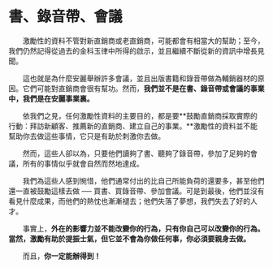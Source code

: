 # 書、錄音帶、會議

  激勵性的資料不管對新直銷商或老直銷商，可能都會有相當大的幫助；至今，我們仍然記得從過去的金科玉律中所得的啟示，並且繼續不斷從新的資訊中增長見聞。

  這也就是為什麼安麗舉辦許多會議，並且出版書籍和錄音帶做為輔銷器材的原因。它們可能對直銷商會很有幫功。然而，**我們並不是在書、錄音帶或會議的事業中，我們是在安麗事業裏。**

  依我們之見，任何激勵性資料的主要目的，都是要**鼓勵直銷商採取實際的行動：拜訪新顧客、推薦新的直銷商、建立自己的事業。**激勵性的資料並不能幫助你去做這些事情，它只是有助於刺激你去做。

  然而，這些人卻以為，只要他們讀夠了書、聽夠了錄音帶，參加了足夠的會議，所有的事情似乎就會自然而然地達成。

  我們為這些人感到惋惜，他們通常付出的比自己所能負荷的還要多，甚至他們還一直被鼓勵這樣去做 ── 買書、買錄音帶、參加會議。可是到最後，他們並沒有看見什麼成果，而他們的熱忱也漸漸褪去；他們失落了夢想，我們失去了好的人才。

  事實上，**外在的影響力並不能改變你的行為，只有你自己可以改變你的行為。當然，激勵有助於提振士氣，但它並不會為你做任何事，你必須要親身去做。**

  而且，**你一定能辦得到！**

